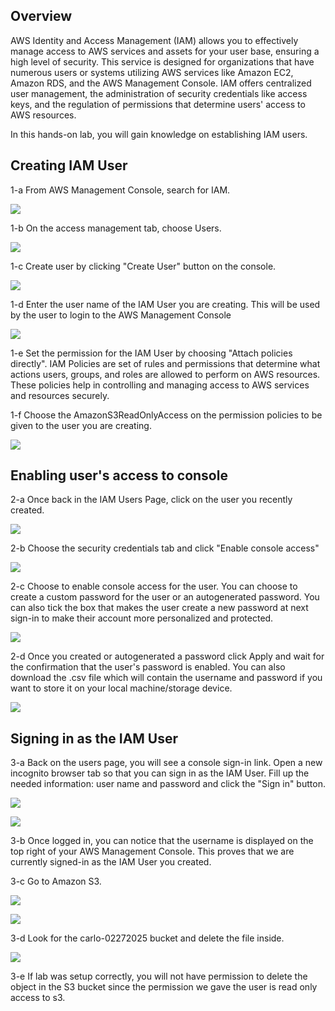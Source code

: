 ## Overview


AWS Identity and Access Management (IAM) allows you to effectively manage access to AWS services and assets for your user base, ensuring a high level of security. This service is designed for organizations that have numerous users or systems utilizing AWS services like Amazon EC2, Amazon RDS, and the AWS Management Console. IAM offers centralized user management, the administration of security credentials like access keys, and the regulation of permissions that determine users' access to AWS resources.

In this hands-on lab, you will gain knowledge on establishing IAM users.

## Creating IAM User

1-a From AWS Management Console, search for IAM. 

![](https://sb-next-prod-image-bucket.s3.ap-southeast-1.amazonaws.com/public/GENC-Lab01/1-a.jpg)


1-b On the access management tab, choose Users.

![](https://sb-next-prod-image-bucket.s3.ap-southeast-1.amazonaws.com/public/GENC-Lab01/1-b.jpg)

1-c Create user by clicking "Create User" button on the console.

![](https://sb-next-prod-image-bucket.s3.ap-southeast-1.amazonaws.com/public/GENC-Lab01/1-c.jpg)

1-d Enter the user name of the IAM User you are creating. This will be used by the user to login to the AWS Management Console

![](https://sb-next-prod-image-bucket.s3.ap-southeast-1.amazonaws.com/public/GENC-Lab01/1-d.jpg)

1-e Set the permission for the IAM User by choosing "Attach policies directly". IAM Policies are set of rules and permissions that determine what actions users, groups, and roles are allowed to perform on AWS resources. These policies help in controlling and managing access to AWS services and resources securely.

1-f Choose the AmazonS3ReadOnlyAccess on the permission policies to be given to the user you are creating.

![](https://sb-next-prod-image-bucket.s3.ap-southeast-1.amazonaws.com/public/GENC-Lab01/1-e.jpg)

## Enabling user's access to console

2-a Once back in the IAM Users Page, click on the user you recently created.

![](https://sb-next-prod-image-bucket.s3.ap-southeast-1.amazonaws.com/public/GENC-Lab01/2-a.jpg)

2-b Choose the security credentials tab and click "Enable console access"

![](https://sb-next-prod-image-bucket.s3.ap-southeast-1.amazonaws.com/public/GENC-Lab01/2-b.jpg)

2-c Choose to enable console access for the user. You can choose to create a custom password for the user or an autogenerated password. You can also tick the box that makes the user create a new password at next sign-in to make their account more personalized and protected.

![](https://sb-next-prod-image-bucket.s3.ap-southeast-1.amazonaws.com/public/GENC-Lab01/2-c.jpg)

2-d Once you created or autogenerated a password click Apply and wait for the confirmation that the user's password is enabled. You can also download the .csv file which will contain the username and password if you want to store it on your local machine/storage device.

![](https://sb-next-prod-image-bucket.s3.ap-southeast-1.amazonaws.com/public/GENC-Lab01/2-d.jpg) 

## Signing in as the IAM User 

3-a Back on the users page, you will see a console sign-in link. Open a new incognito browser tab so that you can sign in as the IAM User. Fill up the needed information: user name and password and click the "Sign in" button.

![](https://sb-next-prod-image-bucket.s3.ap-southeast-1.amazonaws.com/public/GENC-Lab01/3-a.jpg)

![](https://sb-next-prod-image-bucket.s3.ap-southeast-1.amazonaws.com/public/GENC-Lab01/3-b.jpg)

3-b Once logged in, you can notice that the username is displayed on the top right of your AWS Management Console. This proves that we are currently signed-in as the IAM User you created.

3-c Go to Amazon S3.

![](https://sb-next-prod-image-bucket.s3.ap-southeast-1.amazonaws.com/public/GENC-Lab01/3-c.jpg)

![](https://sb-next-prod-image-bucket.s3.ap-southeast-1.amazonaws.com/public/GENC-Lab01/3-d.jpg)

3-d Look for the carlo-02272025 bucket and delete the file inside. 

![](https://sb-next-prod-image-bucket.s3.ap-southeast-1.amazonaws.com/public/GENC-Lab01/3-d2.jpg)

3-e If lab was setup correctly, you will not have permission to delete the object in the S3 bucket since the permission we gave the user is read only access to s3.
